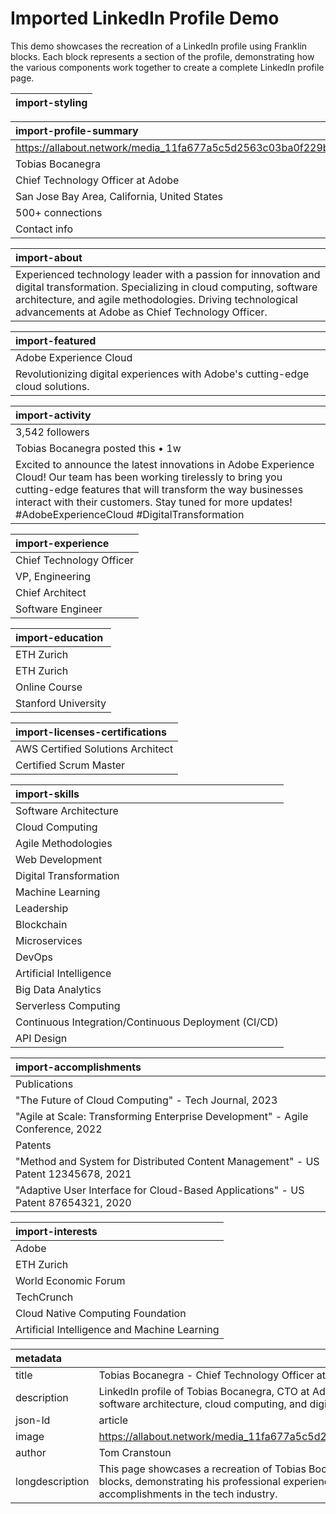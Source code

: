 # Imported LinkedIn Profile Demo

This demo showcases the recreation of a LinkedIn profile using Franklin blocks. Each block represents a section of the profile, demonstrating how the various components work together to create a complete LinkedIn profile page.

<!-- Global styling for the entire profile -->
| import-styling |
| :---- |

<!-- Header with navigation and search -->
<!-- Commented out as requested
| import-header |
| :---- |
-->

<!-- Profile summary with name, title, and location -->
| import-profile-summary |
| :---- |
| https://allabout.network/media_11fa677a5c5d2563c03ba0f229be08509492ccb60.png |
| Tobias Bocanegra |
| Chief Technology Officer at Adobe |
| San Jose Bay Area, California, United States |
| 500+ connections |
| Contact info |

<!-- About section with professional summary -->
| import-about |
| :---- |
| Experienced technology leader with a passion for innovation and digital transformation. Specializing in cloud computing, software architecture, and agile methodologies. Driving technological advancements at Adobe as Chief Technology Officer. |

<!-- Featured content section -->
| import-featured |
| :---- |
| Adobe Experience Cloud | adobe.com |
| Revolutionizing digital experiences with Adobe's cutting-edge cloud solutions. |

<!-- Recent activity section -->
| import-activity |
| :---- |
| 3,542 followers |
| Tobias Bocanegra posted this • 1w |
| Excited to announce the latest innovations in Adobe Experience Cloud! Our team has been working tirelessly to bring you cutting-edge features that will transform the way businesses interact with their customers. Stay tuned for more updates! #AdobeExperienceCloud #DigitalTransformation |

<!-- Work experience section -->
| import-experience |
| :---- |
| Chief Technology Officer | Adobe | Jan 2022 - Present • 2 yrs 3 mos |
| VP, Engineering | Adobe | Jan 2020 - Dec 2021 • 2 yrs |
| Chief Architect | Day Software | Jan 2010 - Dec 2019 • 10 yrs |
| Software Engineer | Tech Startup | Jan 2005 - Dec 2009 • 5 yrs |

<!-- Education section -->
| import-education |
| :---- |
| ETH Zurich | Master of Science in Computer Science | 2000 - 2002 |
| ETH Zurich | Bachelor of Science in Computer Science | 1995 - 2000 |
| Online Course | Advanced Machine Learning | 2018 |
| Stanford University | Executive Leadership Program | 2015 |

<!-- Licenses & Certifications section -->
| import-licenses-certifications |
| :---- |
| AWS Certified Solutions Architect | Amazon Web Services (AWS) |
| Certified Scrum Master | Scrum Alliance |

<!-- Skills section -->
| import-skills |
| :---- |
| Software Architecture |
| Cloud Computing |
| Agile Methodologies |
| Web Development |
| Digital Transformation |
| Machine Learning |
| Leadership |
| Blockchain |
| Microservices |
| DevOps |
| Artificial Intelligence |
| Big Data Analytics |
| Serverless Computing |
| Continuous Integration/Continuous Deployment (CI/CD) |
| API Design |

<!-- Accomplishments section -->
| import-accomplishments |
| :---- |
| Publications |
| "The Future of Cloud Computing" - Tech Journal, 2023 |
| "Agile at Scale: Transforming Enterprise Development" - Agile Conference, 2022 |
| Patents |
| "Method and System for Distributed Content Management" - US Patent 12345678, 2021 |
| "Adaptive User Interface for Cloud-Based Applications" - US Patent 87654321, 2020 |

<!-- Interests section -->
| import-interests |
| :---- |
| Adobe |
| ETH Zurich |
| World Economic Forum |
| TechCrunch |
| Cloud Native Computing Foundation |
| Artificial Intelligence and Machine Learning |

<!-- Footer section -->
<!-- Commented out as requested
| import-footer |
| :---- |
-->

<!-- Metadata for SEO and page information -->
| metadata |  |
| :---- | :---- |
| title | Tobias Bocanegra - Chief Technology Officer at Adobe |
| description | LinkedIn profile of Tobias Bocanegra, CTO at Adobe, showcasing his experience in software architecture, cloud computing, and digital transformation. |
| json-ld | article |
| image | https://allabout.network/media_11fa677a5c5d2563c03ba0f229be08509492ccb60.png |
| author | Tom Cranstoun |
| longdescription | This page showcases a recreation of Tobias Bocanegra's LinkedIn profile using Franklin blocks, demonstrating his professional experience, education, skills, and accomplishments in the tech industry. |
